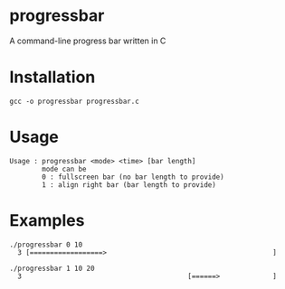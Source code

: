 # progressbar
A command-line progress bar written in C


# Installation
`gcc -o progressbar progressbar.c`


# Usage
```
Usage : progressbar <mode> <time> [bar length]
        mode can be
        0 : fullscreen bar (no bar length to provide)
        1 : align right bar (bar length to provide)
```


# Examples
```
./progressbar 0 10
  3 [==================>                                         ] 
```


```
./progressbar 1 10 20
  3                                         [======>             ] 
```
